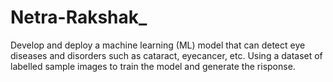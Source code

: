 # Netra-Rakshak_
Develop and deploy a machine learning (ML) model that can detect eye diseases and disorders such as cataract, eyecancer, etc. Using a dataset of labelled sample images to train the model and generate the risponse.
